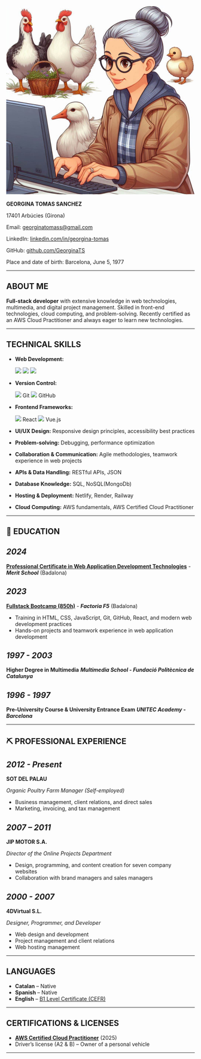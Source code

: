 ![alt text](image.png)

**GEORGINA TOMAS SANCHEZ**  

17401 Arbúcies (Girona)  

Email: <georginatomass@gmail.com>

LinkedIn: <a href="https://www.linkedin.com/in/georgina-tomas/" target="_blank">linkedin.com/in/georgina-tomas</a>

GitHub: <a href="https://github.com/GeorginaTS" target="_blank">github.com/GeorginaTS</a>

Place and date of birth: Barcelona, June 5, 1977

---
## **ABOUT ME**  
**Full-stack developer** with extensive knowledge in web technologies, multimedia, and digital project management. Skilled in front-end technologies, cloud computing, and problem-solving. Recently certified as an AWS Cloud Practitioner and always eager to learn new technologies.  

---

## **TECHNICAL SKILLS**

- **Web Development:**

  <img src="https://cdn.jsdelivr.net/gh/devicons/devicon/icons/html5/html5-original.svg" width="100px">  
  <img src="https://cdn.jsdelivr.net/gh/devicons/devicon/icons/css3/css3-original.svg" width="100px"> <img src="https://cdn.jsdelivr.net/gh/devicons/devicon/icons/javascript/javascript-original.svg" width="100px">

- **Version Control:**

  <img src="https://cdn.jsdelivr.net/gh/devicons/devicon/icons/git/git-original.svg" width="100px"> Git <img src="https://cdn.jsdelivr.net/gh/devicons/devicon/icons/github/github-original.svg" width="100px"> GitHub

- **Frontend Frameworks:**

  <img src="https://cdn.jsdelivr.net/gh/devicons/devicon/icons/react/react-original.svg" width="100px"> React <img src="https://cdn.jsdelivr.net/gh/devicons/devicon/icons/vuejs/vuejs-original.svg" width="100px"> Vue.js

- **UI/UX Design:** Responsive design principles, accessibility best practices
- **Problem-solving:** Debugging, performance optimization
- **Collaboration & Communication:** Agile methodologies, teamwork experience in web projects
- **APIs & Data Handling:** RESTful APIs, JSON
- **Database Knowledge:** SQL, NoSQL(MongoDb)
- **Hosting & Deployment:** Netlify, Render, Railway
- **Cloud Computing:** AWS fundamentals, AWS Certified Cloud Practitioner

---

## **📖 EDUCATION**

## *2024*

**<a href="./docs/SOC-CP-app-web.PDF" target="_blank">Professional Certificate in Web Application Development Technologies</a>** - ***Merit School*** (Badalona)

## *2023*

**<a href="./docs/F5-Bootcamp-P7%20850h%20mixta.pdf" target="_blank"> Fullstack Bootcamp (850h)</a>** - ***Factoria F5*** (Badalona)

- Training in HTML, CSS, JavaScript, Git, GitHub, React, and modern web development practices
- Hands-on projects and teamwork experience in web application development

## *1997 - 2003*

**Higher Degree in Multimedia**
***Multimedia School - Fundació Politècnica de Catalunya***

## *1996 - 1997*

**Pre-University Course & University Entrance Exam**
***UNITEC Academy - Barcelona***

---

## **⛏️ PROFESSIONAL EXPERIENCE**

## *2012 - Present*

**SOT DEL PALAU**

*Organic Poultry Farm Manager (Self-employed)*  

- Business management, client relations, and direct sales
- Marketing, invoicing, and tax management
  
## *2007 – 2011*

**JIP MOTOR S.A.**

*Director of the Online Projects Department*  

- Design, programming, and content creation for seven company websites
- Collaboration with brand managers and sales managers

## *2000 - 2007*

**4DVirtual S.L.**

*Designer, Programmer, and Developer*  

- Web design and development
- Project management and client relations
- Web hosting management

---

## **LANGUAGES**

- **Catalan** – Native
- **Spanish** – Native
- **English** – <a href="./docs/B1-ENGLISH-UAB.pdf" target="_blank">B1 Level Certificate (CEFR)</a>

---

## **CERTIFICATIONS & LICENSES**

- **<a href="./docs/AWS%20Certified%20Cloud%20Practitioner.pdf" target="_blank">AWS Certified Cloud Practitioner</a>** (2025)
- Driver’s license (A2 & B) – Owner of a personal vehicle

---
